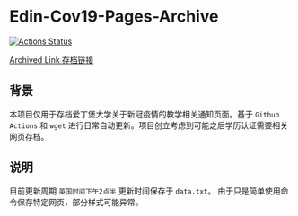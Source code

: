 # Edin-Cov19-Pages-Archive

[![Actions Status](https://github.com/NorwinYu/Edin-Covid-19-Pages-Archive/workflows/CI/badge.svg)](https://github.com/NorwinYu/Edin-Covid-19-Pages-Archive/actions)

[Archived Link 存档链接](https://norwinyu.github.io/Edin-Covid-19-Pages-Archive/www.ed.ac.uk/news/covid-19)

## 背景
本项目仅用于存档爱丁堡大学关于新冠疫情的教学相关通知页面。基于 `Github Actions` 和 `wget` 进行日常自动更新。项目创立考虑到可能之后学历认证需要相关网页存档。 

## 说明
目前更新周期 `英国时间下午2点半`
更新时间保存于 `data.txt`。
由于只是简单使用命令保存特定网页，部分样式可能异常。
